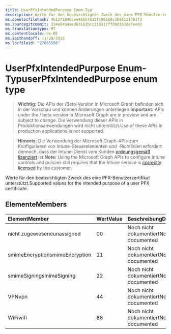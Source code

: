 ```yaml
---
title: UserPfxIntendedPurpose Enum-Typ
description: Werte für den beabsichtigten Zweck des eine PFX-Benutzerzertifikat unterstützt.
ms.openlocfilehash: 4b1271046dee46b54632fc08169c3b951217b1f3
ms.sourcegitcommit: 334e84b4aed63162bcc31831cffd6d363dafee02
ms.translationtype: MT
ms.contentlocale: de-DE
ms.lasthandoff: 11/29/2018
ms.locfileid: "27065556"
---
```

# <a name="userpfxintendedpurpose-enum-type"></a><span data-ttu-id="5bbe4-103">UserPfxIntendedPurpose Enum-Typ</span><span class="sxs-lookup"><span data-stu-id="5bbe4-103">userPfxIntendedPurpose enum type</span></span>

> <span data-ttu-id="5bbe4-104">**Wichtig:** Die APIs der /Beta-Version in Microsoft Graph befinden sich in der Vorschau und können Änderungen unterliegen.</span><span class="sxs-lookup"><span data-stu-id="5bbe4-104">**Important:** APIs under the / beta version in Microsoft Graph are in preview and are subject to change.</span></span> <span data-ttu-id="5bbe4-105">Die Verwendung dieser APIs in Produktionsanwendungen wird nicht unterstützt.</span><span class="sxs-lookup"><span data-stu-id="5bbe4-105">Use of these APIs in production applications is not supported.</span></span>

> <span data-ttu-id="5bbe4-106">**Hinweis:** Die Verwendung der Microsoft Graph-APIs zum Konfigurieren von Intune-Steuerelementen und -Richtlinien erfordert dennoch, dass der Intune-Dienst vom Kunden [ordnungsgemäß lizenziert](https://go.microsoft.com/fwlink/?linkid=839381) ist.</span><span class="sxs-lookup"><span data-stu-id="5bbe4-106">**Note:** Using the Microsoft Graph APIs to configure Intune controls and policies still requires that the Intune service is [correctly licensed](https://go.microsoft.com/fwlink/?linkid=839381) by the customer.</span></span>

<span data-ttu-id="5bbe4-107">Werte für den beabsichtigten Zweck des eine PFX-Benutzerzertifikat unterstützt.</span><span class="sxs-lookup"><span data-stu-id="5bbe4-107">Supported values for the intended purpose of a user PFX certificate.</span></span>
## <a name="members"></a><span data-ttu-id="5bbe4-108">Elemente</span><span class="sxs-lookup"><span data-stu-id="5bbe4-108">Members</span></span>
|<span data-ttu-id="5bbe4-109">Element</span><span class="sxs-lookup"><span data-stu-id="5bbe4-109">Member</span></span>|<span data-ttu-id="5bbe4-110">Wert</span><span class="sxs-lookup"><span data-stu-id="5bbe4-110">Value</span></span>|<span data-ttu-id="5bbe4-111">Beschreibung</span><span class="sxs-lookup"><span data-stu-id="5bbe4-111">Description</span></span>|
|:---|:---|:---|
|<span data-ttu-id="5bbe4-112">nicht zugewiesene</span><span class="sxs-lookup"><span data-stu-id="5bbe4-112">unassigned</span></span>|<span data-ttu-id="5bbe4-113">0</span><span class="sxs-lookup"><span data-stu-id="5bbe4-113">0</span></span>|<span data-ttu-id="5bbe4-114">Noch nicht dokumentiert</span><span class="sxs-lookup"><span data-stu-id="5bbe4-114">Not yet documented</span></span>|
|<span data-ttu-id="5bbe4-115">smimeEncryption</span><span class="sxs-lookup"><span data-stu-id="5bbe4-115">smimeEncryption</span></span>|<span data-ttu-id="5bbe4-116">1</span><span class="sxs-lookup"><span data-stu-id="5bbe4-116">1</span></span>|<span data-ttu-id="5bbe4-117">Noch nicht dokumentiert</span><span class="sxs-lookup"><span data-stu-id="5bbe4-117">Not yet documented</span></span>|
|<span data-ttu-id="5bbe4-118">smimeSigning</span><span class="sxs-lookup"><span data-stu-id="5bbe4-118">smimeSigning</span></span>|<span data-ttu-id="5bbe4-119">2</span><span class="sxs-lookup"><span data-stu-id="5bbe4-119">2</span></span>|<span data-ttu-id="5bbe4-120">Noch nicht dokumentiert</span><span class="sxs-lookup"><span data-stu-id="5bbe4-120">Not yet documented</span></span>|
|<span data-ttu-id="5bbe4-121">VPN</span><span class="sxs-lookup"><span data-stu-id="5bbe4-121">vpn</span></span>|<span data-ttu-id="5bbe4-122">4</span><span class="sxs-lookup"><span data-stu-id="5bbe4-122">4</span></span>|<span data-ttu-id="5bbe4-123">Noch nicht dokumentiert</span><span class="sxs-lookup"><span data-stu-id="5bbe4-123">Not yet documented</span></span>|
|<span data-ttu-id="5bbe4-124">WiFi</span><span class="sxs-lookup"><span data-stu-id="5bbe4-124">wifi</span></span>|<span data-ttu-id="5bbe4-125">8</span><span class="sxs-lookup"><span data-stu-id="5bbe4-125">8</span></span>|<span data-ttu-id="5bbe4-126">Noch nicht dokumentiert</span><span class="sxs-lookup"><span data-stu-id="5bbe4-126">Not yet documented</span></span>|





